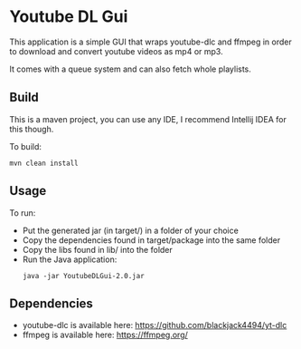 # Youtube DL Gui
This application is a simple GUI that wraps youtube-dlc and ffmpeg in order to download and convert youtube videos as mp4 or mp3.

It comes with a queue system and can also fetch whole playlists.

## Build
This is a maven project, you can use any IDE, I recommend Intellij IDEA for this though.

To build:
```
mvn clean install
```

## Usage
To run:
- Put the generated jar (in target/) in a folder of your choice
- Copy the dependencies found in target/package into the same folder
- Copy the libs found in lib/ into the folder
- Run the Java application:
  ```
  java -jar YoutubeDLGui-2.0.jar
  ```
  

## Dependencies
- youtube-dlc is available here: https://github.com/blackjack4494/yt-dlc
- ffmpeg is available here: https://ffmpeg.org/

